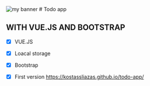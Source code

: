 <img src="https://user-images.githubusercontent.com/31342007/173341129-a605503c-45c8-46a9-9e2c-e70652ddb942.png" alt="my banner">
# Todo app

## WITH VUE.JS AND BOOTSTRAP

- [x] VUE.JS
- [x] Loacal storage
- [x] Bootstrap
- [x] First version https://kostassliazas.github.io/todo-app/



